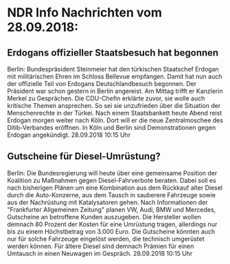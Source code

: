 # NDR Info Nachrichten vom 28.09.2018:


## Erdogans offizieller Staatsbesuch hat begonnen
Berlin: Bundespräsident Steinmeier hat den türkischen Staatschef Erdogan mit militärischen Ehren im Schloss Bellevue empfangen. Damit hat nun auch der offizielle Teil von Erdogans Deutschlandbesuch begonnen. Der Präsident war schon gestern in Berlin angereist. Am Mittag trifft er Kanzlerin Merkel zu Gesprächen. Die CDU-Chefin erklärte zuvor, sie wolle auch kritische Themen ansprechen. So sei sie unzufrieden über die Situation der Menschenrechte in der Türkei. Nach einem Staatsbankett heute Abend reist Erdogan morgen weiter nach Köln. Dort will er die neue Zentralmoschee des Ditib-Verbandes eröffnen. In Köln und Berlin sind Demonstrationen gegen Erdogan angekündigt. 28.09.2018 10:15 Uhr 

## Gutscheine für Diesel-Umrüstung?
Berlin: Die Bundesregierung will heute über eine gemeinsame Position der Koalition zu Maßnahmen gegen Diesel-Fahrverbote beraten. Dabei soll es nach bisherigen Plänen um eine Kombination aus dem Rückkauf alter Diesel durch die Auto-Konzerne, aus dem Tausch in sauberere Fahrzeuge sowie aus der Nachrüstung mit Katalysatoren gehen. Nach Informationen der "Frankfurter Allgemeinen Zeitung" planen VW, Audi, BMW und Mercedes, Gutscheine an betroffene Kunden auszugeben. Die Hersteller wollen demnach 80 Prozent der Kosten für eine Umrüstung tragen, allerdings nur bis zu einem Höchstbetrag von 3.000 Euro. Die Gutscheine könnten auch nur für solche Fahrzeuge eingelöst werden, die technisch umgerüstet werden können. Für ältere Diesel sind demnach Prämien für einen Umtausch in einen Neuwagen im Gespräch. 28.09.2018 10:15 Uhr 
